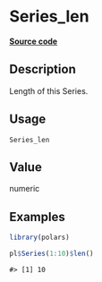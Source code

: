
# Series_len

[**Source code**](https://github.com/pola-rs/r-polars/tree/53c7d964901ed4a019998e89aff8c6d44691d793/R/#L)

## Description

Length of this Series.

## Usage

<pre><code class='language-R'>Series_len
</code></pre>

## Value

numeric

## Examples

``` r
library(polars)

pl$Series(1:10)$len()
```

    #> [1] 10
